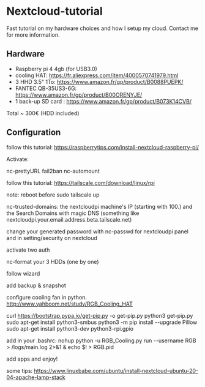 # Nextcloud-tutorial

Fast tutorial on my hardware choices and how I setup my cloud. Contact me for more information.

## Hardware
* Raspberry pi 4 4gb (for USB3.0)
* cooling HAT: https://fr.aliexpress.com/item/4000570741979.html
* 3 HHD 3.5" 1To: https://www.amazon.fr/gp/product/B0088PUEPK/
* FANTEC QB-35US3-6G: https://www.amazon.fr/gp/product/B00ORENYJE/
* 1 back-up SD card : https://www.amazon.fr/gp/product/B073K14CVB/

Total ~ 300€ (HDD included)

## Configuration

follow this tutorial: https://raspberrytips.com/install-nextcloud-raspberry-pi/

Activate:

nc-prettyURL
fail2ban
nc-automount

follow this tutorial: https://tailscale.com/download/linux/rpi

note: reboot before sudo tailscale up

nc-trusted-domains: the nextcloudpi machine's IP (starting with 100.) and the Search Domains with magic DNS (something like nextcloudpi.your.email.address.beta.tailscale.net) 

change your generated password with nc-passwd for nextcloudpi panel and in setting/security on nextcloud

activate two auth 

nc-format your 3 HDDs (one by one)

follow wizard

add backup & snapshot

configure cooling fan in python.
http://www.yahboom.net/study/RGB_Cooling_HAT

curl https://bootstrap.pypa.io/get-pip.py -o get-pip.py
python3 get-pip.py
sudo apt-get install python3-smbus
python3 -m pip install --upgrade Pillow
sudo apt-get install python3-dev python3-rpi.gpio

add in your .bashrc: nohup python -u RGB_Cooling.py run --username RGB > /logs/main.log 2>&1 & echo $! > RGB.pid

add apps and enjoy!

some tips: https://www.linuxbabe.com/ubuntu/install-nextcloud-ubuntu-20-04-apache-lamp-stack
